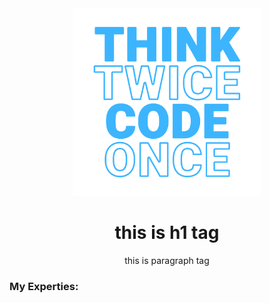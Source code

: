 <div align='center'> 
  <img src='./01.png' style="width: 300px; height: 300px;" alt="Banner"/> 
  <h1>this is h1 tag</h1>
<p>this is paragraph tag</p>
</div>
<h3>My Experties:</h3>

